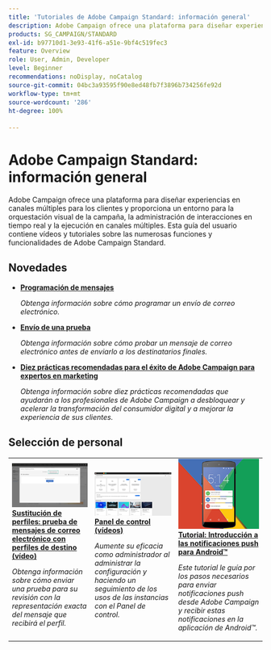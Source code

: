 ```yaml
---
title: 'Tutoriales de Adobe Campaign Standard: información general'
description: Adobe Campaign ofrece una plataforma para diseñar experiencias en canales múltiples para los clientes y proporciona un entorno para la orquestación visual de la campaña, la administración de interacciones en tiempo real y la ejecución en canales múltiples. Esta guía del usuario contiene vídeos y tutoriales sobre las numerosas funciones y funcionalidades de Adobe Campaign Standard.
products: SG_CAMPAIGN/STANDARD
exl-id: b97710d1-3e93-41f6-a51e-9bf4c519fec3
feature: Overview
role: User, Admin, Developer
level: Beginner
recommendations: noDisplay, noCatalog
source-git-commit: 04bc3a93595f90e8ed48fb7f3896b734256fe92d
workflow-type: tm+mt
source-wordcount: '286'
ht-degree: 100%

---
```


# Adobe Campaign Standard: información general

Adobe Campaign ofrece una plataforma para diseñar experiencias en canales múltiples para los clientes y proporciona un entorno para la orquestación visual de la campaña, la administración de interacciones en tiempo real y la ejecución en canales múltiples. Esta guía del usuario contiene vídeos y tutoriales sobre las numerosas funciones y funcionalidades de Adobe Campaign Standard.

<div id="whats-new-section">

## Novedades

* **[Programación de mensajes](/help/communication-channels/email/schedule-messages.md)**

   *Obtenga información sobre cómo programar un envío de correo electrónico.*

* **[Envío de una prueba](/help/communication-channels/email/send-a-proof.md)**

   *Obtenga información sobre cómo probar un mensaje de correo electrónico antes de enviarlo a los destinatarios finales.*

* **[Diez prácticas recomendadas para el éxito de Adobe Campaign para expertos en marketing](/help/strategy/10-best-practices-for-marketers.md)**

   *Obtenga información sobre diez prácticas recomendadas que ayudarán a los profesionales de Adobe Campaign a desbloquear y acelerar la transformación del consumidor digital y a mejorar la experiencia de sus clientes.*

</div>

<div id="recs-overview-body-1"></div>
<div id="recs-overview-body-2"></div>
<div id="recs-overview-body-3"></div>
<div id="recs-overview-body-4"></div>
<div id="recs-overview-body-5"></div>
<div id="recs-overview-body-6"></div>

<div id="staff-picks-section">

## Selección de personal

<table>
<tr>
  <td>
    <a href="./communication-channels/email/profile-substitution.md"> 
      <img alt="Sustitución de perfiles: prueba de mensajes de correo electrónico con perfiles de destino (vídeo)" src="./assets/substitution_tab.png"/>
    </a>
    <div>
      <a href="./communication-channels/email/profile-substitution.md">
    <strong>Sustitución de perfiles: prueba de mensajes de correo electrónico con perfiles de destino (vídeo)</strong>
    </a>
    </div>
    <p>
    <em>Obtenga información sobre cómo enviar una prueba para su revisión con la representación exacta del mensaje que recibirá el perfil.</em>
    <p>
  </td>
   <td>
    <a href="https://experienceleague.adobe.com/docs/control-panel-learn/tutorials/control-panel-overview.html?lang=es">
      <img alt="Panel de control (vídeos)" src="./assets/control-panel.png" />
    </a>
    <div>
    <a href="https://experienceleague.adobe.com/docs/control-panel-learn/tutorials/control-panel-overview.html?lang=es">
    <strong>Panel de control (vídeos)</strong>
    </a>
    </div>
    <p>
    <em> Aumente su eficacia como administrador al administrar la configuración y haciendo un seguimiento de los usos de las instancias con el Panel de control.</em>
    <p>
  </td>
  <td>
    <a href="https://experienceleague.adobe.com/docs/campaign-standard-learn/getting-started-with-push-notifications-android/introduction.html?lang=es">
      <img alt="Tutorial: Introducción a las notificaciones push para Android" src="./assets/push-for-android.png" />
    </a>
    <div>
      <a href="https://experienceleague.adobe.com/docs/campaign-standard-learn/getting-started-with-push-notifications-android/introduction.html?lang=es">
    <strong>Tutorial: Introducción a las notificaciones push para Android™</strong>
    </a>
    </div>
    <p>
    <em>Este tutorial le guía por los pasos necesarios para enviar notificaciones push desde Adobe Campaign y recibir estas notificaciones en la aplicación de Android™. </em>
    <p>
  </td>
</tr>
</table>

</div>
